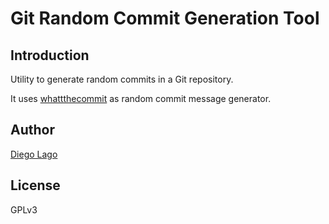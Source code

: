 # Git Random Commit Generation Tool

## Introduction

Utility to generate random commits in a Git repository.

It uses [whattthecommit](http://whatthecommit.com/index.txt) as random commit message generator.

## Author

[Diego Lago](mailto:diego.lago.gonzalez@gmail.com)

## License

GPLv3

